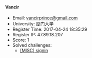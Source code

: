 #### Vancir  

* Email: vancirprince@gmail.com  
* University: 厦门大学  
* Register Time: 2017-04-24 18:35:29  
* Register IP: 47.89.18.207  
* Score: 1  
* Solved challenges: 
  * [[MISC] signin](https://github.com/SniperOJ/Challenges/blob/master/web/signin.json)  
